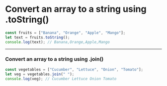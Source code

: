 # Convert an array to a string using .toString()

```js
const fruits = ["Banana", "Orange", "Apple", "Mango"];
let text = fruits.toString(); 
console.log(text); // Banana,Orange,Apple,Mango
```

***

### Convert an array to a string using .join()

```js
const vegetables = ["Cucumber", "Lettuce", "Onion", "Tomato"];
let veg = vegetables.join(" "); 
console.log(veg); // Cucumber Lettuce Onion Tomato
```
